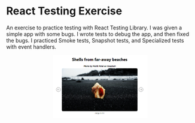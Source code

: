 # React Testing Exercise
An exercise to practice testing with React Testing Library. I was given a simple app with some bugs. I wrote tests to debug the app, and then fixed the bugs. I practiced Smoke tests, Snapshot tests, and Specialized tests with event handlers.

<p align="center">
     <img width="50%" src="app.png" alt="alt text">
</p>
